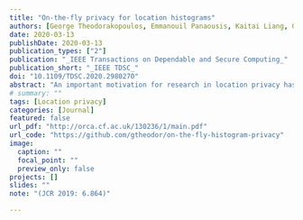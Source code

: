 ```yaml
---
title: "On-the-fly privacy for location histograms"
authors: [George Theodorakopoulos, Emmanouil Panaousis, Kaitai Liang, George Loukas.]
date: 2020-03-13
publishDate: 2020-03-13
publication_types: ["2"]
publication: "_IEEE Transactions on Dependable and Secure Computing_"
publication_short: "_IEEE TDSC_"
doi: "10.1109/TDSC.2020.2980270"
abstract: "An important motivation for research in location privacy has been to protect against user profiling, i.e., inferring a user's political affiliation, wealth level, sexual preferences, religious beliefs and other sensitive attributes. Existing approaches focus on distorting or suppressing individual locations, but we argue that, for directly protecting against profiling, it is more appropriate to focus on the frequency with which various locations are visited - in other words, the histogram of a user's locations. We introduce and explore a new privacy notion for location histograms, in which the user chooses a target histogram that she wants to avoid or to resemble by obfuscating her location visits. For example, she may want to avoid looking wealthy or to resemble a health conscious person. We describe how to design concrete privacy mechanisms that operate under different assumptions on e.g. the user's mobility, including provably optimal mechanisms. We use a mobility dataset with 1083 users to illustrate how these mechanisms achieve privacy while minimizing the quality loss caused by the location obfuscation, in the context of two types of Location-Based Services: nearest-PoI, and geofence."
# summary: ""
tags: [Location privacy]
categories: [Journal]
featured: false
url_pdf: "http://orca.cf.ac.uk/130236/1/main.pdf"
url_code: "https://github.com/gtheodor/on-the-fly-histogram-privacy"
image:
  caption: ""
  focal_point: ""
  preview_only: false
projects: []
slides: ""
note: "(JCR 2019: 6.864)"

---
```

